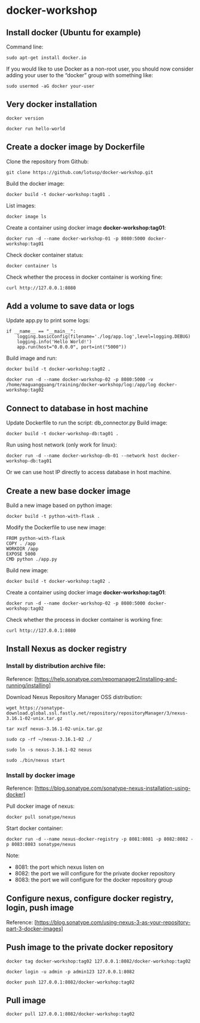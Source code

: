 # docker-workshop

## Install docker (Ubuntu for example)
Command line:

	sudo apt-get install docker.io

If you would like to use Docker as a non-root user, you should now consider adding your user to the “docker” group with something like:

	sudo usermod -aG docker your-user

## Very docker installation

	docker version

	docker run hello-world

## Create a docker image by Dockerfile
Clone the repository from Github:

	git clone https://github.com/lotusp/docker-workshop.git

Build the docker image:

	docker build -t docker-workshop:tag01 .

List images:

	docker image ls

Create a container using docker image **docker-workshop:tag01**:

	docker run -d --name docker-workshop-01 -p 8080:5000 docker-workshop:tag01

Check docker container status:

	docker container ls

Check whether the process in docker container is working fine:

	curl http://127.0.0.1:8080

## Add a volume to save data or logs
Update app.py to print some logs:

	if __name__ == "__main__":
	    logging.basicConfig(filename='./log/app.log',level=logging.DEBUG)
	    logging.info('Hello World!')
	    app.run(host="0.0.0.0", port=int("5000"))

Build image and run:

	docker build -t docker-workshop:tag02 .

	docker run -d --name docker-workshop-02 -p 8080:5000 -v /home/maguangguang/training/docker-workshop/log:/app/log docker-workshop:tag02

## Connect to database in host machine
Update Dockerfile to run the script: db_connector.py
Build image:

	docker build -t docker-workshop-db:tag01 .

Run using host network (only work for linux):

	docker run -d --name docker-workshop-db-01 --network host docker-workshop-db:tag01

Or we can use host IP directly to access database in host machine.


## Create a new base docker image
Build a new image based on python image:

	docker build -t python-with-flask .

Modify the Dockerfile to use new image:
	
	FROM python-with-flask
	COPY . /app
	WORKDIR /app
	EXPOSE 5000
	CMD python ./app.py
	

Build new image:

	docker build -t docker-workshop:tag02 .

Create a container using docker image **docker-workshop:tag01**:

	docker run -d --name docker-workshop-02 -p 8080:5000 docker-workshop:tag02

Check whether the process in docker container is working fine:

	curl http://127.0.0.1:8080


## Install Nexus as docker registry

### Install by distribution archive file:
Reference: [https://help.sonatype.com/repomanager2/installing-and-running/installing]

Download Nexus Repository Manager OSS distribution:

	wget https://sonatype-download.global.ssl.fastly.net/repository/repositoryManager/3/nexus-3.16.1-02-unix.tar.gz

	tar xvzf nexus-3.16.1-02-unix.tar.gz

	sudo cp -rf ~/nexus-3.16.1-02 ./

	sudo ln -s nexus-3.16.1-02 nexus

	sudo ./bin/nexus start

### Install by docker image
Reference: [https://blog.sonatype.com/sonatype-nexus-installation-using-docker]

Pull docker image of nexus:

	docker pull sonatype/nexus

Start docker container:

	docker run -d --name nexus-docker-registry -p 8081:8081 -p 8082:8082 -p 8083:8083 sonatype/nexus

Note:
- 8081: the port which nexus listen on
- 8082: the port we will configure for the private docker repository
- 8083: the port we will configure for the docker repository group

## Configure nexus, configure docker registry, login, push image

Reference: [https://blog.sonatype.com/using-nexus-3-as-your-repository-part-3-docker-images]

## Push image to the private docker repository

	docker tag docker-workshop:tag02 127.0.0.1:8082/docker-workshop:tag02

	docker login -u admin -p admin123 127.0.0.1:8082

	docker push 127.0.0.1:8082/docker-workshop:tag02

## Pull image

	docker pull 127.0.0.1:8082/docker-workshop:tag02

